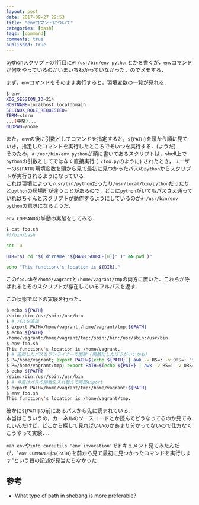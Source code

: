 ```yaml
---
layout: post
date: 2017-09-27 22:53
title: "envコマンドについて"
categories: [bash]
tags: [command]
comments: true
published: true
---
```


pythonスクリプトの1行目に`#!/usr/bin/env python`とかを書くが，`env`コマンドが何をやっているのかいまいちわかっていなかった．のでメモする．

まず，`env`コマンドをそのまま実行すると，環境変数の一覧が見れる．

```sh
$ env
XDG_SESSION_ID=214
HOSTNAME=localhost.localdomain
SELINUX_ROLE_REQUESTED=
TERM=xterm
...(中略)...
OLDPWD=/home
```

また，`env`の後に引数としてコマンドを指定すると，`${PATH}`を頭から順に見ていき，指定したコマンドを実行したところでそいつを実行する．(ようだ)  
そのため，`#!/usr/bin/env python`が頭に書いてあるスクリプトは，shell上で`python`の引数としてではなく直接実行 (`./foo.py`のように) されたとき，ユーザーの`${PATH}`環境変数を頭から見て最初に見つかったパスの`python`からスクリプトが実行されるようになっている．  
これは環境によって`/usr/bin/python`だったり`/usr/local/bin/python`だったりと`python`の居場所が違うことがあるので，どこに`python`がいてもパスさえ通っていればちゃんとスクリプトが動作するようにしているのが`#!/usr/bin/env python`の意味になるようだ．

`env COMMAND`の挙動の実験をしてみる．

```sh
$ cat foo.sh
#!/bin/bash

set -u

DIR="$( cd "$( dirname "${BASH_SOURCE[0]}" )" && pwd )"

echo "This function\'s location is ${DIR}."
```

この`foo.sh`を`/home/vagrant`と`/home/vagrant/tmp`の両方に置いた．これらが呼ばれるとそのスクリプトが存在しているフルパスを返す．

この状態で以下の実験を行った．

```sh
$ echo ${PATH}
/sbin:/bin:/usr/sbin:/usr/bin
$ # パスを追加
$ export PATH=/home/vagrant:/home/vagrant/tmp:${PATH}
$ echo ${PATH}
/home/vagrant:/home/vagrant/tmp:/sbin:/bin:/usr/sbin:/usr/bin
$ env foo.sh
This function\'s location is /home/vagrant.
$ # 追加したパスをワンライナーで削除 (関数化したほうがいいかも)
$ P=/home/vagrant; export PATH=$(echo ${PATH} | awk -v RS=: -v ORS=: '$0 != "'${P}'"' | sed 's/:$//')
$ P=/home/vagrant/tmp; export PATH=$(echo ${PATH} | awk -v RS=: -v ORS=: '$0 != "'${P}'"' | sed 's/:$//')
$ echo ${PATH}
/sbin:/bin:/usr/sbin:/usr/bin
$ # 今度はパスの順番を入れ替えて再度export
$ export PATH=/home/vagrant/tmp:/home/vagrant:${PATH}
$ env foo.sh
This function\'s location is /home/vagrant/tmp.
```

確かに`${PATH}`の前にあるパスから先に読まれている．  
本当はこういうの，カーネルのソースコードとか読んでどうなってるのか見てみたいんだけど，どこから探して見ればいいのかあまり分かってないので仕方なくこうやって実験．．．

`man env`や`info coreutils 'env invocation'`でドキュメント見てみたんだが，"`env COMMAND`は`${PATH}`を前から見て最初に見つかったコマンドを実行します"という旨の記述が見当たらなかった．



## 参考
- [What type of path in shebang is more preferable?](https://askubuntu.com/questions/88257/what-type-of-path-in-shebang-is-more-preferable)

